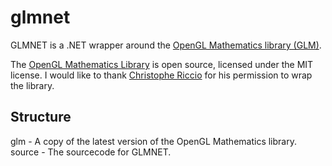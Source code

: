 glmnet
======

GLMNET is a .NET wrapper around the [OpenGL Mathematics library (GLM)](http://glm.g-truc.net/).

The [OpenGL Mathematics Library](http://glm.g-truc.net/) is open source, licensed under the MIT license. I would like to thank [Christophe Riccio](http://www.g-truc.net/) for his permission to wrap the library.


Structure
---------

glm - A copy of the latest version of the OpenGL Mathematics library.
source - The sourcecode for GLMNET.
